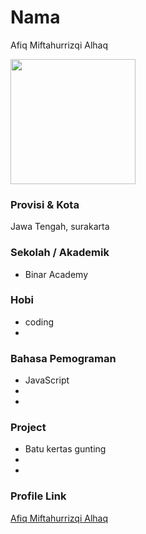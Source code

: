 # Nama
Afiq Miftahurrizqi Alhaq

<img src="https://avatars.githubusercontent.com/u/89580644?s=40&v=4" width="200" height="200" align="center"/>

### Provisi & Kota

Jawa Tengah, surakarta

### Sekolah / Akademik
 - Binar Academy

### Hobi

- coding
- 

### Bahasa Pemograman

- JavaScript
-
-

### Project

- Batu kertas gunting
-
-

### Profile Link

[Afiq Miftahurrizqi Alhaq](https://github.com/Afiqalhaq97)
